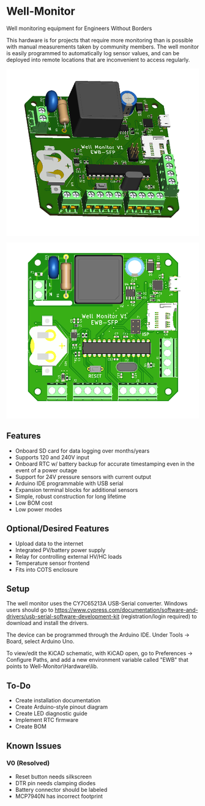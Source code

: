 # Well-Monitor
Well monitoring equipment for Engineers Without Borders

This hardware is for projects that require more monitoring than is possible with manual measurements taken by community members. The well monitor is easily programmed to automatically log sensor values, and can be deployed into remote locations that are inconvenient to access regularly. 

![Isometric View of V1](https://github.com/hansgaensbauer/Well-Monitor/blob/main/Hardware/Well%20Depth%20with%20Mains%20Power/Pictures/iso_view_v1.png?raw=true)

![Top View of V1](https://github.com/hansgaensbauer/Well-Monitor/blob/main/Hardware/Well%20Depth%20with%20Mains%20Power/Pictures/top_view_v1.png?raw=true)

## Features
* Onboard SD card for data logging over months/years
* Supports 120 and 240V input
* Onboard RTC w/ battery backup for accurate timestamping even in the event of a power outage
* Support for 24V pressure sensors with current output
* Arduino IDE programmable with USB serial
* Expansion terminal blocks for additional sensors
* Simple, robust construction for long lifetime
* Low BOM cost
* Low power modes

## Optional/Desired Features
* Upload data to the internet
* Integrated PV/battery power supply
* Relay for controlling external HV/HC loads
* Temperature sensor frontend
* Fits into COTS enclosure

## Setup

The well monitor uses the CY7C65213A USB-Serial converter. Windows users should go to https://www.cypress.com/documentation/software-and-drivers/usb-serial-software-development-kit (registration/login required) to download and install the drivers. 

The device can be programmed through the Arduino IDE. Under Tools -> Board, select Arduino Uno. 

To view/edit the KiCAD schematic, with KiCAD open, go to Preferences -> Configure Paths, and add a new environment variable called "EWB" that points to Well-Monitor\Hardware\lib. 

## To-Do
* Create installation documentation
* Create Arduino-style pinout diagram
* Create LED diagnostic guide
* Implement RTC firmware
* Create BOM

## Known Issues
### V0 (Resolved)
* Reset button needs silkscreen
* DTR pin needs clamping diodes
* Battery connector should be labeled
* MCP7940N has incorrect footprint



